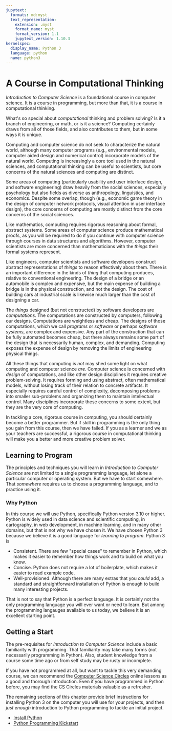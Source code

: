 ```yaml
---
jupytext:
  formats: md:myst
  text_representation:
    extension: .myst
    format_name: myst
    format_version: 1.1
    jupytext_version: 1.10.3
kernelspec:
  display_name: Python 3
  language: python
  name: python3
---
```


# A Course in Computational Thinking

_Introduction to Computer Science_ is a foundational course in
computer science. It is a course in programming, but more than that,
it is a course in computational thinking.

What's so special about _computational_ thinking and problem solving?
Is it a branch of engineering, or math, or is it a science?
Computing certainly draws from all of those fields, and also
contributes to them, but in some ways it is unique.

Computing and computer science do not seek to characterize the
natural world, although many computer programs (e.g., environmental
models, computer aided design and numerical control) incorporate
models of the natural world. Computing is increasingly a core tool
used in the natural sciences, and computational thinking can be
useful to scientists, but core concerns of the natural sciences and
computing are distinct.

Some areas of computing (particularly usability and user interface
design, and software engineering) draw heavily from the social
sciences, especially psychology but also fields as diverse as
anthropology, linguistics, and economics. Despite some overlap,
though (e.g., economic game theory in the design of computer network
protocols, visual attention in user interface design), the core
concerns of computing are mostly distinct from the core concerns of
the social sciences.

Like mathematics, computing requires
rigorous reasoning about formal, abstract systems.
Some areas of computer science produce mathematical proofs, as you
will be required to do if you continue with computer science through
courses in data structures and algorithms.
However, computer scientists are more concerned than mathematicians
with the _things_ their formal systems represent.

Like engineers, computer scientists and software developers
construct abstract
representations of _things_ to
reason effectively about them.
There is an important difference in the kinds of _thing_ that
computing produces, relative to conventional engineering.
The design of a bridge or an automobile is
complex and expensive, but the main expense of building a bridge is
in the physical construction, and not the design.
The cost of building cars at industrial scale is likewise much larger
than the cost of designing a car.

The _things_ designed (but not constructed) by
software developers are _computations_.
The computations are
constructed by computers, following our designs.
Computations are weightless and cheap.
The designs of those computations, which we call
_programs_ or _software_ or perhaps _software systems_, are complex
and expensive. Any part of the construction that can be fully
automated becomes cheap, but there always remains some part of the
design that is necessarily human, complex, and demanding.
Computing exposes the expense of design by removing the
limits of engineering physical things.

All these things that computing is _not_ may shed some light on what
computing and computer science _are_. Computer science is concerned
with
_design_ of computations, and like other design disciplines it
requires creative problem-solving. It requires forming and using
abstract, often mathematical models, without losing track of their
relation to concrete artifacts. It especially requires
careful control of complexity, decomposing problems into smaller
sub-problems and organizing them to maintain intellectual control.
Many disciplines incorporate these concerns to some extent, but they
are the very core of computing.

In tackling a core, rigorous course in computing, you should
certainly become a better programmer. But if skill in programming
is the only thing you gain from this course, then we have failed.
If you as a learner and we as your teachers are successful, a
rigorous course in computational thinking will make you a better and
more creative problem solver.

## Learning to Program

The principles and techniques
you will learn in _Introduction to Computer Science_
are not limited to a single programming
language, let alone a particular computer or operating system.
But we have to start somewhere. That _somewhere_
requires us to choose a programming language, and to
practice using it.

### Why Python

In this course we will use Python,
specifically Python version 3.10 or higher.
Python is widely used in data science and scientific
computing, in cartography, in web development,
in machine learning, and in many other domains, but
that is not why we have chosen it. We have chosen Python 3 because
we believe it is a good language for _learning to program_. Python
3 is

- Consistent. There are few "special cases" to remember in Python,
  which makes it easier to remember how things work and to build on
  what you know.
- Concise. Python does not require a lot of boilerplate, which
  makes it easier to read example code.
- Well-provisioned. Although there are many extras that you _could_
  add, a standard and straightforward installation of Python is
  enough to build many interesting projects.

That is not to say that Python is a perfect language. It is
certainly not the only programming language you will ever want or
need to learn. But among the programming langauges available to us
today, we believe it is an excellent starting point.

## Getting a Start

The pre-requisites for _Introduction to Computer Science_ include
a basic familiarity with programming. That familiarity may
take many forms (not necessarily programming in Python). Also,
student knowledge from a course some time ago or from self study may
be rusty or incomplete.

If you have not programmed at all, but want to tackle this very
demanding course, we can recommend the
[Computer Science Circles](https://cscircles.cemc.uwaterloo.ca/)
online lessons as a good and thorough introduction. Even if
you have programmed in Python before, you may find the CS Circles
materials valuable as a refresher.

The remaining sections of this chapter provide brief instructions
for installing Python 3 on the computer you will use for your
projects, and then _just enough_ introduction to Python programming
to tackle an initial project.

* [Install Python](01-02-Install.md)
* [Python Programming Kickstart](01-03-Kickstart.md)
